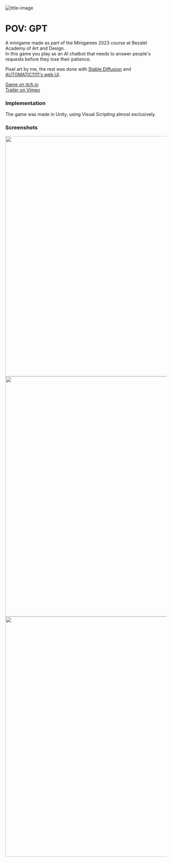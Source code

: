 ![title-image](https://github.com/orkachlon/pov-gpt-minigame/assets/45174548/7a2917ed-655a-4249-90a6-8d1336f92145)

# POV: GPT
A minigame made as part of the Minigames 2023 course at Bezalel Academy of Art and Design.<br>
In this game you play as an AI chatbot that needs to answer people's requests before they lose their patience.

Pixel art by me, the rest was done with [Stable Diffusion](https://stability.ai/) and [AUTOMATIC1111's web UI](https://github.com/AUTOMATIC1111/stable-diffusion-webui).

[Game on itch.io](https://orkachlon.itch.io/pov-gpt)<br>
[Trailer on Vimeo](https://vimeo.com/806103902)

### Implementation
The game was made in Unity, using Visual Scripting almost exclusively.

### Screenshots
<img src="https://github.com/orkachlon/pov-gpt-minigame/assets/45174548/5dd09713-9e6c-4b55-9213-95d7ce1ba5fd" width="750">
<img src="https://github.com/orkachlon/pov-gpt-minigame/assets/45174548/12d21279-2baa-4ae0-9047-1c4e80c0ac47" width="750">
<img src="https://github.com/orkachlon/pov-gpt-minigame/assets/45174548/65cee2e0-8e5a-4f0c-817f-630eaa6450fc" width="750">
